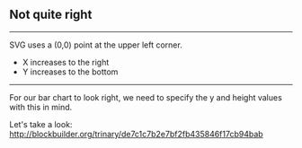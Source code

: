 ## Not quite right

***

SVG uses a (0,0) point at the upper left corner.

 * X increases to the right
 * Y increases to the bottom

***

For our bar chart to look right, we need to specify the y and height values with this in mind.

Let's take a look:
[http://blockbuilder.org/trinary/de7c1c7b2e7bf2fb435846f17cb94bab ](http://blockbuilder.org/trinary/de7c1c7b2e7bf2fb435846f17cb94bab)
